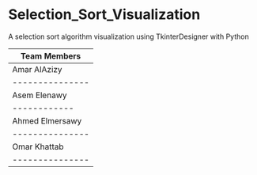 # Selection_Sort_Visualization
A selection sort algorithm visualization using TkinterDesigner with Python

| Team Members    |
| --------------- |
| Amar AlAzizy    |
| --------------- |
| Asem Elenawy    |
| ------------    |
| Ahmed Elmersawy |
| --------------- |
| Omar Khattab    |
| --------------- |
